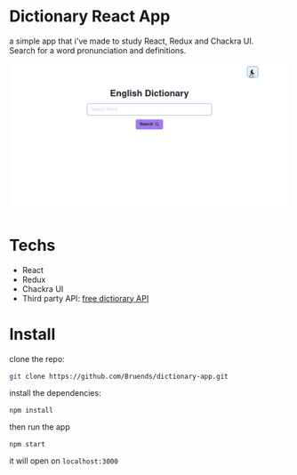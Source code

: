 # Dictionary React App
a simple app that i've made to study React, Redux and Chackra UI.  
Search for a word pronunciation and definitions.

![demo](gif/demonstration.gif)

# Techs
- React
- Redux
- Chackra UI
- Third party API: [free dictiorary API](https://dictionaryapi.dev/)

# Install 

clone the repo:
```bash
git clone https://github.com/Bruends/dictionary-app.git
```

install the dependencies:
```
npm install
```
then run the app

```
npm start
```

it will open on `localhost:3000`
